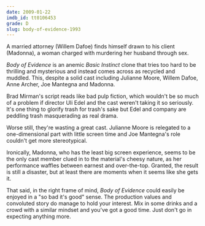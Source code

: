 ```yaml
---
date: 2009-01-22
imdb_id: tt0106453
grade: D
slug: body-of-evidence-1993
---
```


A married attorney (Willem Dafoe) finds himself drawn to his client (Madonna), a woman charged with murdering her husband through sex.

_Body of Evidence_ is an anemic <span data-imdb-id="tt0103772">_Basic Instinct_</span> clone that tries too hard to be thrilling and mysterious and instead comes across as recycled and muddled. This, despite a solid cast including Julianne Moore, Willem Dafoe, Anne Archer, Joe Mantegna and Madonna.

Brad Mirman's script reads like bad pulp fiction, which wouldn't be so much of a problem if director Uli Edel and the cast weren't taking it so seriously. It's one thing to glorify trash for trash's sake but Edel and company are peddling trash masquerading as real drama.

Worse still, they're wasting a great cast. Julianne Moore is relegated to a one-dimensional part with little screen time and Joe Mantegna's role couldn't get more stereotypical.

Ironically, Madonna, who has the least big screen experience, seems to be the only cast member clued in to the material's cheesy nature, as her performance waffles between earnest and over-the-top. Granted, the result is still a disaster, but at least there are moments when it seems like she gets it.

That said, in the right frame of mind, _Body of Evidence_ could easily be enjoyed in a "so bad it's good" sense. The production values and convoluted story do manage to hold your interest. Mix in some drinks and a crowd with a similar mindset and you've got a good time. Just don't go in expecting anything more.
